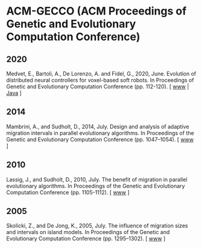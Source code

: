 # ACM-GECCO (ACM Proceedings of Genetic and Evolutionary Computation Conference)

## 2020

Medvet, E., Bartoli, A., De Lorenzo, A. and Fidel, G., 2020, June. Evolution of distributed neural controllers for voxel-based soft robots. In Proceedings of Genetic and Evolutionary Computation Conference (pp. 112-120). [ [www](https://dl.acm.org/doi/abs/10.1145/3377930.3390173) | [Java](https://github.com/ericmedvet/HMSRevo) ]

## 2014

Mambrini, A., and Sudholt, D., 2014, July. Design and analysis of adaptive migration intervals in parallel evolutionary algorithms. In Proceedings of the Genetic and Evolutionary Computation Conference (pp. 1047–1054). [ [www](https://dl.acm.org/doi/10.1145/2576768.2598347) ]

## 2010

Lassig, J., and Sudholt, D., 2010, July. The benefit of migration in parallel evolutionary algorithms. In Proceedings of the Genetic and Evolutionary Computation Conference (pp. 1105-1112). [ [www](https://dl.acm.org/doi/10.1145/1830483.1830687) ]

## 2005

Skolicki, Z., and De Jong, K., 2005, July. The influence of migration sizes and intervals on island models. In Proceedings of the Genetic and Evolutionary Computation Conference (pp. 1295–1302). [ [www](https://dl.acm.org/doi/10.1145/1068009.1068219) ]
